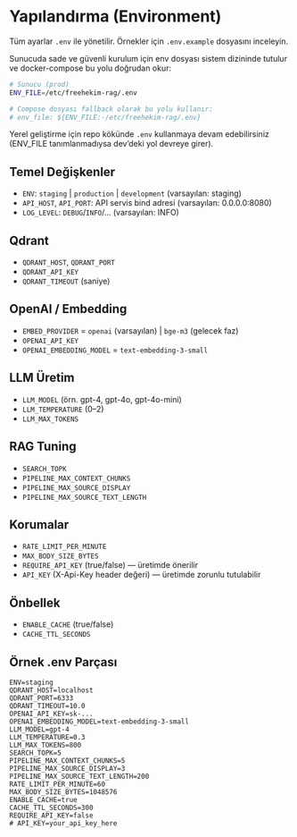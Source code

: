 # Yapılandırma (Environment)

Tüm ayarlar `.env` ile yönetilir. Örnekler için `.env.example` dosyasını inceleyin.

Sunucuda sade ve güvenli kurulum için env dosyası sistem dizininde tutulur ve docker-compose bu yolu doğrudan okur:

```bash
# Sunucu (prod)
ENV_FILE=/etc/freehekim-rag/.env

# Compose dosyası fallback olarak bu yolu kullanır:
# env_file: ${ENV_FILE:-/etc/freehekim-rag/.env}
```

Yerel geliştirme için repo kökünde `.env` kullanmaya devam edebilirsiniz (ENV_FILE tanımlanmadıysa dev’deki yol devreye girer).

## Temel Değişkenler
- `ENV`: `staging` | `production` | `development` (varsayılan: staging)
- `API_HOST`, `API_PORT`: API servis bind adresi (varsayılan: 0.0.0.0:8080)
- `LOG_LEVEL`: `DEBUG`/`INFO`/… (varsayılan: INFO)

## Qdrant
- `QDRANT_HOST`, `QDRANT_PORT`
- `QDRANT_API_KEY`
- `QDRANT_TIMEOUT` (saniye)

## OpenAI / Embedding
- `EMBED_PROVIDER` = `openai` (varsayılan) | `bge-m3` (gelecek faz)
- `OPENAI_API_KEY`
- `OPENAI_EMBEDDING_MODEL` = `text-embedding-3-small`

## LLM Üretim
- `LLM_MODEL` (örn. gpt-4, gpt-4o, gpt-4o-mini)
- `LLM_TEMPERATURE` (0–2)
- `LLM_MAX_TOKENS`

## RAG Tuning
- `SEARCH_TOPK`
- `PIPELINE_MAX_CONTEXT_CHUNKS`
- `PIPELINE_MAX_SOURCE_DISPLAY`
- `PIPELINE_MAX_SOURCE_TEXT_LENGTH`

## Korumalar
- `RATE_LIMIT_PER_MINUTE`
- `MAX_BODY_SIZE_BYTES`
- `REQUIRE_API_KEY` (true/false) — üretimde önerilir
- `API_KEY` (X-Api-Key header değeri) — üretimde zorunlu tutulabilir

## Önbellek
- `ENABLE_CACHE` (true/false)
- `CACHE_TTL_SECONDS`

## Örnek .env Parçası
```env
ENV=staging
QDRANT_HOST=localhost
QDRANT_PORT=6333
QDRANT_TIMEOUT=10.0
OPENAI_API_KEY=sk-...
OPENAI_EMBEDDING_MODEL=text-embedding-3-small
LLM_MODEL=gpt-4
LLM_TEMPERATURE=0.3
LLM_MAX_TOKENS=800
SEARCH_TOPK=5
PIPELINE_MAX_CONTEXT_CHUNKS=5
PIPELINE_MAX_SOURCE_DISPLAY=3
PIPELINE_MAX_SOURCE_TEXT_LENGTH=200
RATE_LIMIT_PER_MINUTE=60
MAX_BODY_SIZE_BYTES=1048576
ENABLE_CACHE=true
CACHE_TTL_SECONDS=300
REQUIRE_API_KEY=false
# API_KEY=your_api_key_here
```
